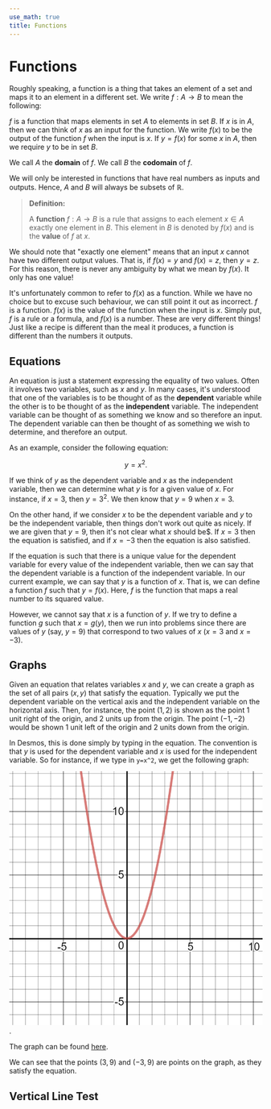 ```yaml
---
use_math: true
title: Functions
---
```


# Functions

Roughly speaking, a function is a thing that takes an element of a set and maps it to an element in a different set. We write $f: A \rightarrow B$ to mean the following:

$f$ is a function that maps elements in set $A$ to elements in set $B$. If $x$ is in $A$, then we can think of $x$ as an input for the function. We write $f(x)$ to be the output of the function $f$ when the input is $x$. If $y=f(x)$ for some $x$ in $A$, then we require $y$ to be in set $B$.

We call $A$ the **domain** of $f$. We call $B$ the **codomain** of $f$.

We will only be interested in functions that have real numbers as inputs and outputs. Hence, $A$ and $B$ will always be subsets of $\mathbb{R}$.

> **Definition:**
>
>A **function** $f: A \rightarrow B$ is a rule that assigns to each element $x \in A$ exactly one element in $B$. This element in $B$ is denoted by $f(x)$ and is the **value** of $f$ at $x$.

We should note that "exactly one element" means that an input $x$ cannot have two different output values. That is, if $f(x) = y$ and $f(x) = z$, then $y = z$. For this reason, there is never any ambiguity by what we mean by $f(x)$. It only has one value!

It's unfortunately common to refer to $f(x)$ as a function. While we have no choice but to excuse such behaviour, we can still point it out as incorrect. $f$ is a function. $f(x)$ is the value of the function when the input is $x$. Simply put, $f$ is a rule or a formula, and $f(x)$ is a number. These are very different things! Just like a recipe is different than the meal it produces, a function is different than the numbers it outputs.

## Equations

An equation is just a statement expressing the equality of two values. Often it involves two variables, such as $x$ and $y$. In many cases, it's understood that one of the variables is to be thought of as the **dependent** variable while the other is to be thought of as the **independent** variable. The independent variable can be thought of as something we know and so therefore an input. The dependent variable can then be thought of as something we wish to determine, and therefore an output.

As an example, consider the following equation:

$$ y = x^2.$$

If we think of $y$ as the dependent variable and $x$ as the independent variable, then we can determine what $y$ is for a given value of $x$. For instance, if $x = 3$, then $y = 3^2$. We then know that $y = 9$ when $x = 3$.

On the other hand, if we consider $x$ to be the dependent variable and $y$ to be the independent variable, then things don't work out quite as nicely. If we are given that $y=9$, then it's not clear what $x$ should be$. If $x=3$ then the equation is satisfied, and if $x=-3$ then the equation is also satisfied.

If the equation is such that there is a unique value for the dependent variable for every value of the independent variable, then we can say that the dependent variable is a function of the independent variable. In our current example, we can say that $y$ is a function of $x$. That is, we can define a function $f$ such that $y=f(x)$. Here, $f$ is the function that maps a real number to its squared value.

However, we cannot say that $x$ is a function of $y$. If we try to define a function $g$ such that $x=g(y)$, then we run into problems since there are values of $y$ (say, $y=9$) that correspond to two values of $x$ ($x=3$ and $x=-3$).

## Graphs

Given an equation that relates variables $x$ and $y$, we can create a graph as the set of all pairs $(x,y)$ that satisfy the equation. Typically we put the dependent variable on the vertical axis and the independent variable on the horizontal axis. Then, for instance, the point $(1,2)$ is shown as the point $1$ unit right of the origin, and $2$ units up from the origin. The point $(-1,-2)$ would be shown $1$ unit left of the origin and $2$ units down from the origin.

In Desmos, this is done simply by typing in the equation. The convention is that $y$ is used for the dependent variable and $x$ is used for the independent variable. So for instance, if we type in `y=x^2`, we get the following graph:

![Graph of $y=x^2$](images/testgraph.png "Graph of y=x^2").

The graph can be found [here](https://www.desmos.com/calculator/cgwhdkpkdt).

We can see that the points $(3,9)$ and $(-3,9)$ are points on the graph, as they satisfy the equation.

## Vertical Line Test






